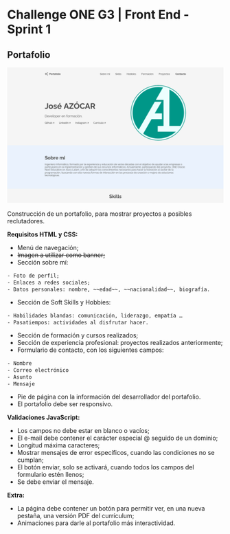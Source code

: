 # Challenge ONE G3 | Front End - Sprint 1

## Portafolio

<p align="center">
    <img width="600" heigth="600" src="https://github.com/azocarone/challenge-one-portafolio/blob/main/img/portafolio_print.png">
</p>

Construcción de un portafolio, para mostrar proyectos a posibles reclutadores.

**Requisitos HTML y CSS:**

- Menú de navegación;
- ~~Imagen a utilizar como banner;~~
- Sección sobre mí:

```
- Foto de perfil;
- Enlaces a redes sociales;
- Datos personales: nombre, ~~edad~~, ~~nacionalidad~~, biografía.
```

- Sección de Soft Skills y Hobbies:

```
- Habilidades blandas: comunicación, liderazgo, empatía …
- Pasatiempos: actividades al disfrutar hacer.
```

- Sección de formación y cursos realizados;
- Sección de experiencia profesional: proyectos realizados anteriormente;
- Formulario de contacto, con los siguientes campos:

```
- Nombre
- Correo electrónico
- Asunto
- Mensaje
```

- Pie de página con la información del desarrollador del portafolio.
- El portafolio debe ser responsivo.

**Validaciones JavaScript:**

- Los campos no debe estar en blanco o vacíos;
- El e-mail debe contener el carácter especial @ seguido de un dominio;
- Longitud máxima caracteres;
- Mostrar mensajes de error específicos, cuando las condiciones no se cumplan;
- El botón enviar, solo se activará, cuando todos los campos del formulario estén llenos;
- Se debe enviar el mensaje.

**Extra:**

- La página debe contener un botón para permitir ver, en una nueva pestaña, una versión PDF del currículum;
- Animaciones para darle al portafolio más interactividad.